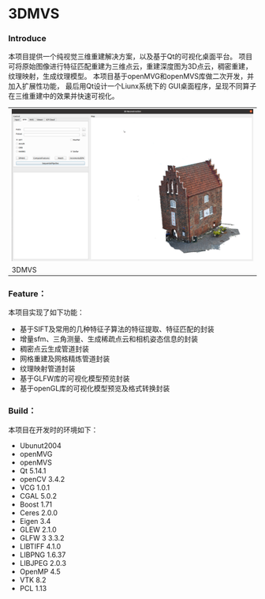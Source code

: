 # 3DMVS
### Introduce
  本项目提供一个纯视觉三维重建解决方案，以及基于Qt的可视化桌面平台。 项目可将原始图像进行特征匹配重建为三维点云，重建深度图为3D点云，稠密重建，纹理映射，生成纹理模型。
本项目基于openMVG和openMVS库做二次开发，并加入扩展性功能， 最后用Qt设计一个Liunx系统下的 GUI桌面程序，呈现不同算子在三维重建中的效果并快速可视化。

 <table align="center">
  <tr>
    <td><img src="3DMVS.png"  ></td>
  </tr>
  <tr>
    <td>3DMVS</td>
  </tr>
</table>


### Feature：
  本项目实现了如下功能：
* 基于SIFT及常用的几种特征子算法的特征提取、特征匹配的封装
* 增量sfm、三角测量、生成稀疏点云和相机姿态信息的封装
* 稠密点云生成管道封装
* 网格重建及网格精炼管道封装
* 纹理映射管道封装
* 基于GLFW库的可视化模型预览封装
* 基于openGL库的可视化模型预览及格式转换封装


### Build：
  本项目在开发时的环境如下：
* Ubunut2004
* openMVG
* openMVS
* Qt 		5.14.1
* openCV 		3.4.2 
* VCG		1.0.1
* CGAL		5.0.2
* Boost 		1.71
* Ceres 		2.0.0
* Eigen 		3.4
* GLEW		2.1.0
* GLFW		3 3.3.2
* LIBTIFF		4.1.0
* LIBPNG		1.6.37
* LIBJPEG		2.0.3
* OpenMP		4.5
* VTK		8.2
* PCL		1.13





